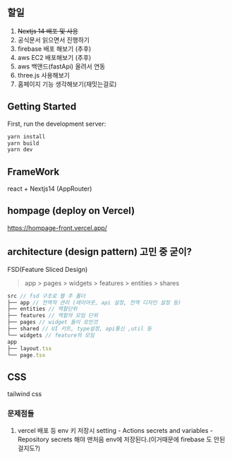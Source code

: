 ## 할일

1. ~~Nextjs 14 배포 및 사용~~
2. 공식문서 읽으면서 진행하기
3. firebase 배포 해보기 (추후)
4. aws EC2 배포해보기 (추후)
5. aws 백앤드(fastApi) 올려서 연동
6. three.js 사용해보기
7. 홈페이지 기능 생각해보기(재밋는걸로)

## Getting Started

First, run the development server:

```bash
yarn install
yarn build
yarn dev
```

## FrameWork

react + Nextjs14 (AppRouter)

## hompage (deploy on Vercel)

https://hompage-front.vercel.app/

## architecture (design pattern) 고민 중 굳이?

FSD(Feature Sliced Design)

> app > pages > widgets > features > entities > shares

```typescript
src // fsd 구조로 짤 주 폴더
├── app // 전역적 관리 (레이아웃, api 설정, 전역 디자인 설정 등)
├── entities // 역할단위
├── features // 역할의 모임 단위
├── pages // widget 들이 모인것
├── shared // UI 키트, type설정, api통신 ,util 등
└── widgets // feature의 모임
app
├── layout.tsx
└── page.tsx

```

## CSS

tailwind css

### 문제점들

1. vercel 배포 등 env 키 저장시 setting - Actions secrets and variables - Repository secrets 해야 맨처음 env에 저장된다.(이거때문에 firebase 도 안된걸지도?)
